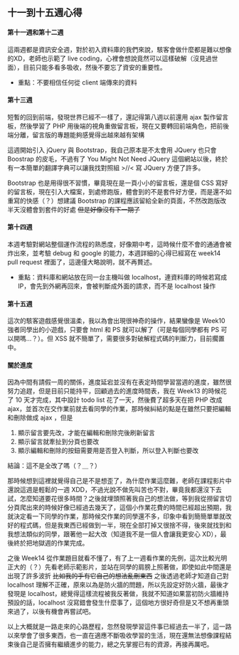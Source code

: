 ## 十一到十五週心得

#### 第十一週和第十二週

這兩週都是資訊安全週，對於初入資料庫的我們來說，駭客會做什麼都是難以想像的XD，老師也示範了 live coding，心裡會想說竟然可以這樣破解（沒見過世面），目前只能多看多吸收，然後不要忘了資安的重要性。

* 重點：不要相信任何從 client 端傳來的資料

#### 第十三週

短暫的回到前端，發現世界已經不一樣了，還記得第八週以前還用 ajax 製作留言板，然後學習了 PHP 用後端的視角重做留言板，現在又要轉回前端角色，把前後端分離，留言版的專題能夠感覺得出越來越有架構

這週開始引入 jQuery 與 Bootstrap，我自己原本是不太會用 JQuery 也只會 Boostrap 的皮毛，不過有了 You Might Not Need JQuery 這個網站以後，終於有一本簡單的翻譯字典可以讓我找對照組 >//< 寫 JQuery 方便了許多。

Bootstrap 也是用得很不習慣，畢竟現在是一頁小小的留言板，還是個 CSS 寫好的留言板，現在引入大檔案，到處修跑版，體會到的不是套件好方便，而是還不如重寫的快感（？）想建議 Bootstrap 的課程應該留給全新的頁面，不然改跑版改半天沒體會到套件的好處 ~~但是好像沒有下一期了~~

#### 第十四週

本週考驗對網站整個運作流程的熟悉度，好像期中考，這時候什麼不會的通通會被炸出來，並考驗 debug 和 google 的能力，本週詳細的心得已經寫在 week14 pull request 裡面了，這邊僅大略說明，就不再贅述。

* 重點：資料庫和網站放在同一台主機叫做 localhost，連資料庫的時候若寫成 IP，會先到外網再回來，會被判斷成外面的請求，而不是 localhost 操作

#### 第十五週

這次的駭客遊戲感覺很溫柔，我以為會出現很神奇的操作，結果蠻像是 Week10 強者同學出的小遊戲，只要會 html 和 PS 就可以解了（可是每個同學都有 PS 可以開嗎...？）。但 XSS 就不簡單了，需要很多對破解程式碼的判斷力，目前擱置中。

#### 關於進度

因為中間有請假一周的關係，進度延宕並沒有在表定時間學習當週的進度，雖然很努力追趕，但是目前只能持平，回顧過去的進度時間表，我在 Week13 的時候花了 10 天才完成，其中設計 todo list 花了一天，然後費了超多天在把 PHP 改成 ajax，並首次在交作業前就去看同學的作業，那時候糾結的點是在雖然只要把編輯和刪除做成 ajax ，但是
1. 顯示留言要先改，才能在編輯和刪除完後刷新留言
2. 顯示留言就牽扯到分頁也要改
3. 顯示編輯和刪除的按鈕需要用是否登入判斷，所以登入判斷也要改

結論：這不是全改了嗎（？＿？）

那時候想到這裡就覺得自己是不是想歪了，為什麼作業這麼難，老師在課程影片中還說這週是輕鬆的一週 XDD，不過光說不做先叫苦也不對，畢竟我都還沒下去試，怎麼知道要花很多時間？之後就埋頭照著我自己的想法做，等到我從撈留言切分頁爬出來的時候好像已經過去幾天了，這個小作業花費的時間已經超出預期，我就決定看一下同學的作業，那時候交作業的同學還不多，印象中看到簡簡單單就改好的程式碼，但是我東西已經做到一半，現在全部打掉又很捨不得，後來就找到和我想法類似的同學，跟著他一起大改（知道我不是一個人會讓我更安心 XD），最後終於把地獄週的作業完成。

之後 Week14 從作業題目就看不懂了，有了上一週看作業的先例，這次比較光明正大的（？）先看老師示範影片，並站在同學的肩膀上照著做，即使如此中間還是出現了許多波折 ~~比如我的手有它自己的想法亂刪東西~~ 之後透過老師才知道自己對 localhost 理解不正確，原來以為是防火牆的問題，所以先設定好防火牆，最後才發現是 localhost，總覺得這樣流程被我反著做，我就不知道如果當初防火牆維持預設的話，localhost 沒寫錯會發生什麼事了，這個地方很好奇但是又不想再重頭來過了，以後有機會再嘗試吧。

以上大概就是一路走來的心路歷程，忽然發現學習這件事已經過去一半了，這一路以來學會了很多東西，也一直在適應不斷吸收學習的生活，現在還無法想像課程結束後自己是否擁有繼續進步的能力，總之先掌握已有的資源，再接再厲吧。